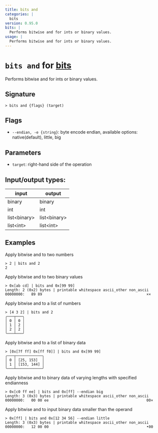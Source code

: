 ```yaml
---
title: bits and
categories: |
  bits
version: 0.95.0
bits: |
  Performs bitwise and for ints or binary values.
usage: |
  Performs bitwise and for ints or binary values.
---
```

<!-- This file is automatically generated. Please edit the command in https://github.com/nushell/nushell instead. -->

# `bits and` for [bits](/commands/categories/bits.md)

<div class='command-title'>Performs bitwise and for ints or binary values.</div>

## Signature

```> bits and {flags} (target)```

## Flags

 -  `--endian, -e {string}`: byte encode endian, available options: native(default), little, big

## Parameters

 -  `target`: right-hand side of the operation


## Input/output types:

| input        | output       |
| ------------ | ------------ |
| binary       | binary       |
| int          | int          |
| list\<binary\> | list\<binary\> |
| list\<int\>    | list\<int\>    |
## Examples

Apply bitwise and to two numbers
```nu
> 2 | bits and 2
2
```

Apply bitwise and to two binary values
```nu
> 0x[ab cd] | bits and 0x[99 99]
Length: 2 (0x2) bytes | printable whitespace ascii_other non_ascii
00000000:   89 89                                                ××

```

Apply bitwise and to a list of numbers
```nu
> [4 3 2] | bits and 2
╭───┬───╮
│ 0 │ 0 │
│ 1 │ 2 │
│ 2 │ 2 │
╰───┴───╯

```

Apply bitwise and to a list of binary data
```nu
> [0x[7f ff] 0x[ff f0]] | bits and 0x[99 99]
╭───┬────────────╮
│ 0 │ [25, 153]  │
│ 1 │ [153, 144] │
╰───┴────────────╯

```

Apply bitwise and to binary data of varying lengths with specified endianness
```nu
> 0x[c0 ff ee] | bits and 0x[ff] --endian big
Length: 3 (0x3) bytes | printable whitespace ascii_other non_ascii
00000000:   00 00 ee                                             00×

```

Apply bitwise and to input binary data smaller than the operand
```nu
> 0x[ff] | bits and 0x[12 34 56] --endian little
Length: 3 (0x3) bytes | printable whitespace ascii_other non_ascii
00000000:   12 00 00                                             •00

```
